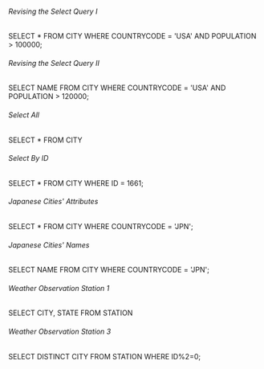 <h6>Revising the Select Query I</h6>
SELECT * FROM CITY
WHERE COUNTRYCODE = 'USA' AND POPULATION > 100000;

<br />

<h6>Revising the Select Query II</h6>
SELECT NAME FROM CITY 
WHERE COUNTRYCODE = 'USA' AND POPULATION > 120000;

<br />

<h6>Select All</h6>
SELECT * FROM CITY 

<br />

<h6>Select By ID</h6>
SELECT * FROM CITY 
WHERE ID = 1661;

<br />

<h6>Japanese Cities' Attributes</h6>
SELECT * FROM CITY
WHERE COUNTRYCODE = 'JPN';

<br />

<h6>Japanese Cities' Names</h6>
SELECT NAME FROM CITY
WHERE COUNTRYCODE = 'JPN';

<br />

<h6>Weather Observation Station 1</h6>
SELECT CITY, STATE FROM STATION

<br />
<h6>Weather Observation Station 3</h6>
SELECT DISTINCT CITY FROM STATION
WHERE ID%2=0;


